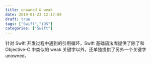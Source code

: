 ```yaml
---
title: unowned & weak
date: 2019-01-23 12:17:04
draft: true
tags: ["Swift","iOS"]
categories: ["Swift"]
---
```


针对 Swift 开发过程中遇到的引用循环，Swift 基础语法库提供了除了和 Objective-C 中类似的 weak 关键字以外，还单独提供了另外一个关键字 unowned。

